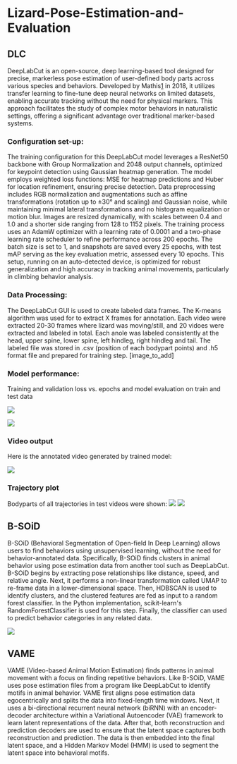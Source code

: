 # Lizard-Pose-Estimation-and-Evaluation

## DLC 
DeepLabCut is an open-source, deep learning-based tool designed for precise, markerless pose estimation of user-defined body parts across various species and behaviors. Developed by Mathis[1] in 2018, it utilizes transfer learning to fine-tune deep neural networks on limited datasets, enabling accurate tracking without the need for physical markers. This approach facilitates the study of complex motor behaviors in naturalistic settings, offering a significant advantage over traditional marker-based systems.

 [1]: https://www.mackenziemathislab.org/deeplabcut

### Configuration set-up:
The training configuration for this DeepLabCut model leverages a ResNet50 backbone with Group Normalization and 2048 output channels, optimized for keypoint detection using Gaussian heatmap generation. The model employs weighted loss functions: MSE for heatmap predictions and Huber for location refinement, ensuring precise detection. Data preprocessing includes RGB normalization and augmentations such as affine transformations (rotation up to ±30° and scaling) and Gaussian noise, while maintaining minimal lateral transformations and no histogram equalization or motion blur. Images are resized dynamically, with scales between 0.4 and 1.0 and a shorter side ranging from 128 to 1152 pixels.
The training process uses an AdamW optimizer with a learning rate of 0.0001 and a two-phase learning rate scheduler to refine performance across 200 epochs. The batch size is set to 1, and snapshots are saved every 25 epochs, with test mAP serving as the key evaluation metric, assessed every 10 epochs. This setup, running on an auto-detected device, is optimized for robust generalization and high accuracy in tracking animal movements, particularly in climbing behavior analysis.

### Data Processing:
The DeepLabCut GUI is used to create labeled data frames. The K-means algorithm was used for to extract X frames for annotation. Each video were extracted 20-30 frames where lizard was moving/still, and 20 vidoes were extracted and labeled in total. Each anole was labeled consistently at the head, upper spine, lower spine, left hindleg, right hindleg and tail. The labeled file was stored in .csv (position of each bodypart points) and .h5 format file and prepared for training step. 
[image_to_add]

### Model performance:
Training and validation loss vs. epochs and model evaluation on train and test data

![](https://github.com/RuiqingW20/Lizard-Pose-Estimation-and-Evaluation/blob/main/DLC_model/model_evaluation/epochs%20training.png)

![](https://github.com/RuiqingW20/Lizard-Pose-Estimation-and-Evaluation/blob/main/DLC_model/model_evaluation/metraics.png)

### Video output 
Here is the annotated video generated by trained model:

![](https://github.com/RuiqingW20/Lizard-Pose-Estimation-and-Evaluation/blob/main/DLC_model/results/label.gif)

### Trajectory plot 
Bodyparts of all trajectories in test videos were shown:
![](https://github.com/RuiqingW20/Lizard-Pose-Estimation-and-Evaluation/blob/main/DLC_model/trajectory_visual/0688_1/plot.png)
![](https://github.com/RuiqingW20/Lizard-Pose-Estimation-and-Evaluation/blob/main/DLC_model/trajectory_visual/0688_1/trajectory.png)

## B-SOiD 

B-SOiD (Behavioral Segmentation of Open-field In Deep Learning) allows users to find behaviors using unsupervised learning, without the need for behavior-annotated data. Specifically, B-SOiD finds clusters in animal behavior using pose estimation data from another tool such as DeepLabCut. B-SOiD begins by extracting pose relationships like distance, speed, and relative angle. Next, it performs a non-linear transformation called UMAP to re-frame data in a lower-dimensional space. Then, HDBSCAN is used to identify clusters, and the clustered features are fed as input to a random forest classifier. In the Python implementation, scikit-learn's RandomForestClassifier is used for this step. Finally, the classifier can used to predict behavior categories in any related data.

![](https://github.com/Human-Augment-Analytics/Lizard-Pose-Estimation-and-Evaluation/blob/main/Behavioral%20Analysis/B-SOiD/Sample%20Gifs/example-side-by-side-shortened.gif)

## VAME

VAME (Video-based Animal Motion Estimation) finds patterns in animal movement with a focus on finding repetitive behaviors. Like B-SOiD, VAME uses pose estimation files from a program like DeepLabCut to identify motifs in animal behavior. VAME first aligns pose estimation data egocentrically and splits the data into fixed-length time windows. Next, it uses a bi-directional recurrent neural network (biRNN) with an encoder-decoder architecture within a Variational Autoencoder (VAE) framework to learn latent representations of the data. After that, both reconstruction and prediction decoders are used to ensure that the latent space captures both reconstruction and prediction. The data is then embedded into the final latent space, and a Hidden Markov Model (HMM) is used to segment the latent space into behavioral motifs.
